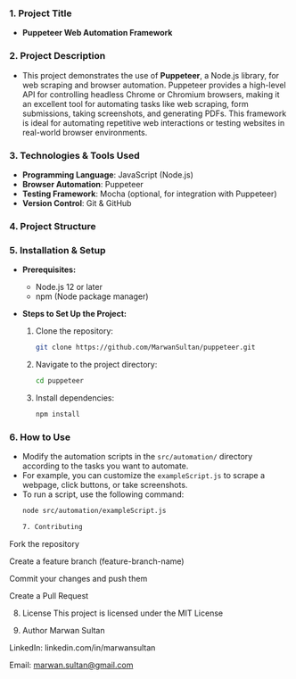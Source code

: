 ### 1. **Project Title**
- **Puppeteer Web Automation Framework**

### 2. **Project Description**
- This project demonstrates the use of **Puppeteer**, a Node.js library, for web scraping and browser automation. Puppeteer provides a high-level API for controlling headless Chrome or Chromium browsers, making it an excellent tool for automating tasks like web scraping, form submissions, taking screenshots, and generating PDFs. This framework is ideal for automating repetitive web interactions or testing websites in real-world browser environments.

### 3. **Technologies & Tools Used**
- **Programming Language**: JavaScript (Node.js)  
- **Browser Automation**: Puppeteer  
- **Testing Framework**: Mocha (optional, for integration with Puppeteer)  
- **Version Control**: Git & GitHub  

### 4. **Project Structure**


### 5. **Installation & Setup**
- **Prerequisites:**
  - Node.js 12 or later  
  - npm (Node package manager)  

- **Steps to Set Up the Project:**
  1. Clone the repository:
     ```sh
     git clone https://github.com/MarwanSultan/puppeteer.git
     ```
  2. Navigate to the project directory:
     ```sh
     cd puppeteer
     ```
  3. Install dependencies:
     ```sh
     npm install
     ```

### 6. **How to Use**
- Modify the automation scripts in the `src/automation/` directory according to the tasks you want to automate.  
- For example, you can customize the `exampleScript.js` to scrape a webpage, click buttons, or take screenshots.  
- To run a script, use the following command:
  ```sh
  node src/automation/exampleScript.js

  7. Contributing
Fork the repository

Create a feature branch (feature-branch-name)

Commit your changes and push them

Create a Pull Request

8. License
This project is licensed under the MIT License

9. Author
Marwan Sultan

LinkedIn: linkedin.com/in/marwansultan

Email: marwan.sultan@gmail.com

